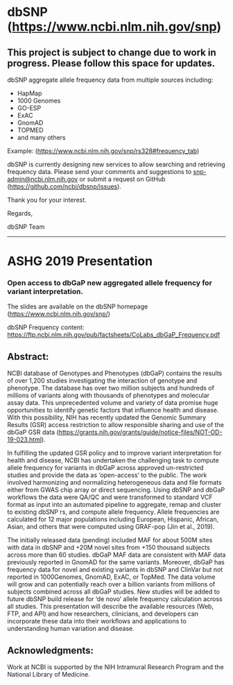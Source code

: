 # dbSNP (https://www.ncbi.nlm.nih.gov/snp)
## ****This project is subject to change due to work in progress.  Please follow this space for updates.****

dbSNP aggregate allele frequency data from multiple sources including:

* HapMap
* 1000 Genomes
* GO-ESP
* ExAC
* GnomAD
* TOPMED
* and many others

Example: (https://www.ncbi.nlm.nih.gov/snp/rs328#frequency_tab) 

dbSNP is currently designing new services to allow searching and retrieving frequency data.   Please send your comments and suggestions to snp-admin@ncbi.nlm.nih.gov or submit a request on GitHub (https://github.com/ncbi/dbsnp/issues).

Thank you for your interest.

Regards,

dbSNP Team



---------------------------------------------------------------------------------------------------
# ASHG 2019 Presentation

### Open access to dbGaP new aggregated allele frequency for variant interpretation.

The slides are available on the dbSNP homepage (https://www.ncbi.nlm.nih.gov/snp/)

dbSNP Frequency content: https://ftp.ncbi.nlm.nih.gov/pub/factsheets/CoLabs_dbGaP_Frequency.pdf

## Abstract:

NCBI database of Genotypes and Phenotypes (dbGaP) contains the results of over 1,200 studies investigating the interaction of genotype and phenotype. The database has over two million subjects and hundreds of millions of variants along with thousands of phenotypes and molecular assay data. This unprecedented volume and variety of data promise huge opportunities to identify genetic factors that influence health and disease. With this possibility, NIH has recently updated the Genomic Summary Results (GSR) access restriction to allow responsible sharing and use of the dbGaP GSR data (https://grants.nih.gov/grants/guide/notice-files/NOT-OD-19-023.html).

In fulfilling the updated GSR policy and to improve variant interpretation for health and disease, NCBI has undertaken the challenging task to compute allele frequency for variants in dbGaP across approved un-restricted studies and provide the data as ‘open-access’ to the public. The work involved harmonizing and normalizing heterogeneous data and file formats either from GWAS chip array or direct sequencing. Using dbSNP and dbGaP workflows the data were QA/QC and were transformed to standard VCF format as input into an automated pipeline to aggregate, remap and cluster to existing dbSNP rs, and compute allele frequency. Allele frequencies are calculated for 12 major populations including European, Hispanic, African, Asian, and others that were computed using GRAF-pop (Jin et al., 2019).

The initially released data (pending) included MAF for about 500M sites with data in dbSNP and +20M novel sites from +150 thousand subjects across more than 60 studies. dbGaP MAF data are consistent with MAF data previously reported in GnomAD for the same variants. Moreover, dbGaP has frequency data for novel and existing variants in dbSNP and ClinVar but not reported in 1000Genomes, GnomAD, ExAC, or TopMed. The data volume will grow and can potentially reach over a billion variants from millions of subjects combined across all dbGaP studies. New studies will be added to future dbSNP build release for ‘de novo’ allele frequency calculation across all studies. This presentation will describe the available resources (Web, FTP, and API) and how researchers, clinicians, and developers can incorporate these data into their workflows and applications to understanding human variation and disease.

## Acknowledgments:
Work at NCBI is supported by the NIH Intramural Research Program and the National Library of Medicine.
